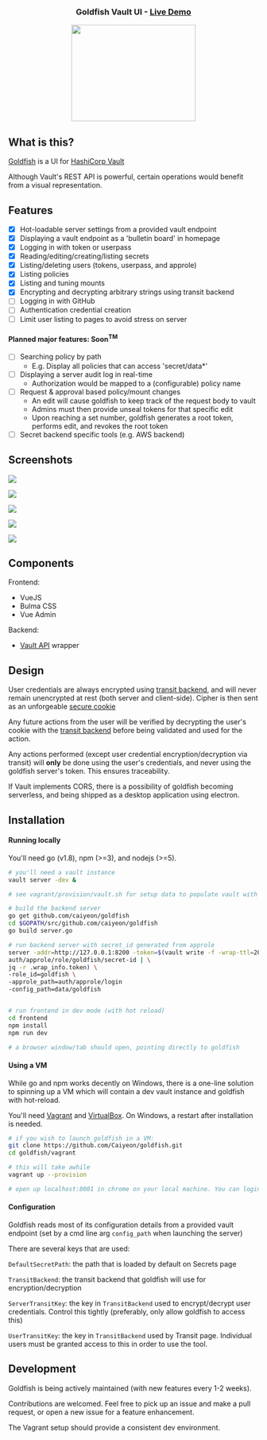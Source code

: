 <div align="center">

<h3>Goldfish Vault UI - <a href="http://67.205.184.214:8000">Live Demo</a></h3>

<p><img width="250" height="194" src="https://github.com/Caiyeon/goldfish/blob/master/frontend/client/assets/logo%402x.png"></p>

</div>

## What is this?

[Goldfish](http://67.205.184.214:8000) is a UI for [HashiCorp Vault](https://www.vaultproject.io)

Although Vault's REST API is powerful, certain operations would benefit from a visual representation.

<!--
-->
## Features

* [x] Hot-loadable server settings from a provided vault endpoint
* [x] Displaying a vault endpoint as a 'bulletin board' in homepage
* [x] Logging in with token or userpass
* [x] Reading/editing/creating/listing secrets
* [x] Listing/deleting users (tokens, userpass, and approle)
* [x] Listing policies
* [x] Listing and tuning mounts
* [x] Encrypting and decrypting arbitrary strings using transit backend
* [ ] Logging in with GitHub
* [ ] Authentication credential creation
* [ ] Limit user listing to pages to avoid stress on server

#### Planned major features: Soon<sup>TM</sup>
* [ ] Searching policy by path
	- E.g. Display all policies that can access 'secret/data*'
* [ ] Displaying a server audit log in real-time
	- Authorization would be mapped to a (configurable) policy name
* [ ] Request & approval based policy/mount changes
	- An edit will cause goldfish to keep track of the request body to vault
	- Admins must then provide unseal tokens for that specific edit
	- Upon reaching a set number, goldfish generates a root token, performs edit, and revokes the root token
* [ ] Secret backend specific tools (e.g. AWS backend)

<!--
-->
## Screenshots

![](screenshots/Home.png)


![](screenshots/Login.png)


![](screenshots/BulletinBoard.png)


![](screenshots/Secrets.png)


![](screenshots/Transit.png)


<!--
-->
## Components

Frontend:
* VueJS
* Bulma CSS
* Vue Admin

Backend:
* [Vault API](https://godoc.org/github.com/hashicorp/vault/api) wrapper

<!--
-->
## Design

User credentials are always encrypted using [transit backend](https://www.vaultproject.io/docs/secrets/transit/), and will never remain unencrypted at rest (both server and client-side). Cipher is then sent as an unforgeable [secure cookie](http://www.gorillatoolkit.org/pkg/securecookie)

Any future actions from the user will be verified by decrypting the user's cookie with the [transit backend](https://www.vaultproject.io/docs/secrets/transit/) before being validated and used for the action.

Any actions performed (except user credential encryption/decryption via transit) will **only** be done using the user's credentials, and never using the goldfish server's token. This ensures traceability.

If Vault implements CORS, there is a possibility of goldfish becoming serverless, and being shipped as a desktop application using electron.


<!--
-->
## Installation

#### Running locally
You'll need go (v1.8), npm (>=3), and nodejs (>=5).

```bash
# you'll need a vault instance
vault server -dev &

# see vagrant/provision/vault.sh for setup data to populate vault with

# build the backend server
go get github.com/caiyeon/goldfish
cd $GOPATH/src/github.com/caiyeon/goldfish
go build server.go

# run backend server with secret_id generated from approle
server -addr=http://127.0.0.1:8200 -token=$(vault write -f -wrap-ttl=20m -format=json \
auth/approle/role/goldfish/secret-id | \
jq -r .wrap_info.token) \
-role_id=goldfish \
-approle_path=auth/approle/login
-config_path=data/goldfish


# run frontend in dev mode (with hot reload)
cd frontend
npm install
npm run dev

# a browser window/tab should open, pointing directly to goldfish
```


#### Using a VM
While go and npm works decently on Windows, there is a one-line solution to spinning up a VM which will contain a dev vault instance and goldfish with hot-reload.

You'll need [Vagrant](https://www.vagrantup.com/downloads.html) and [VirtualBox](https://www.virtualbox.org/). On Windows, a restart after installation is needed.

```bash
# if you wish to launch goldfish in a VM:
git clone https://github.com/Caiyeon/goldfish.git
cd goldfish/vagrant

# this will take awhile
vagrant up --provision

# open up localhost:8001 in chrome on your local machine. You can login with token 'goldfish'
```


#### Configuration
Goldfish reads most of its configuration details from a provided vault endpoint (set by a cmd line arg `config_path` when launching the server)

There are several keys that are used:

`DefaultSecretPath`: the path that is loaded by default on Secrets page

`TransitBackend`: the transit backend that goldfish will use for encryption/decryption

`ServerTransitKey`: the key in `TransitBackend` used to encrypt/decrypt user credentials. Control this tightly (preferably, only allow goldfish to access this)

`UserTransitKey`: the key in `TransitBackend` used by Transit page. Individual users must be granted access to this in order to use the tool.



<!--
-->
## Development
Goldfish is being actively maintained (with new features every 1-2 weeks).

Contributions are welcomed. Feel free to pick up an issue and make a pull request, or open a new issue for a feature enhancement.

The Vagrant setup should provide a consistent dev environment.

